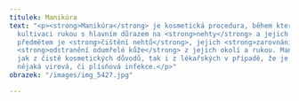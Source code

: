 ```yaml
---
titulek: Manikúra
text: "<p><strong>Manikúra</strong> je kosmetická procedura, během které dochází ke
  kultivaci rukou s hlavním důrazem na <strong>nehty</strong> a jejich okolí. Hlavním
  předmětem je <strong>čištění nehtů</strong>, jejich <strong>zarovnání</strong> a
  <strong>odstranění odumřelé kůže</strong> z jejich okolí a rukou. Manikúra se používá
  jak z čistě kosmetických důvodů, tak i z lékařských v případě, že je kolem nehtů
  nějaká virová, či plísňová infekce.</p>"
obrazek: "/images/img_5427.jpg"

---
```

